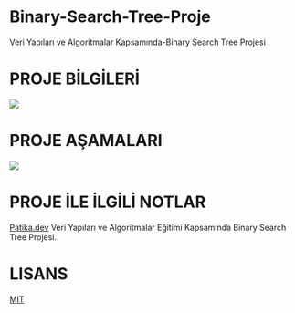 # Binary-Search-Tree-Proje
Veri Yapıları ve Algoritmalar Kapsamında-Binary Search Tree Projesi
# PROJE BİLGİLERİ
![](https://i.hizliresim.com/q9n89hl.PNG)
# PROJE AŞAMALARI
![](https://i.hizliresim.com/bpn8dgg.PNG)
# PROJE İLE İLGİLİ NOTLAR
[Patika.dev](https://www.patika.dev/tr) Veri Yapıları ve Algoritmalar Eğitimi Kapsamında Binary Search Tree Projesi.
# LISANS
[MIT](https://github.com/bahar-dogan/Binary-Search-Tree-Proje/blob/main/LICENSE)


